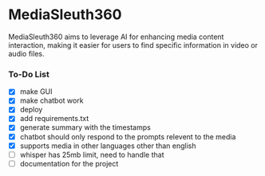 # MediaSleuth360
MediaSleuth360 aims to leverage AI for enhancing media content interaction, making it easier for users to find specific information in video or audio files.

### To-Do List
- [x] make GUI
- [x] make chatbot work
- [x] deploy
- [x] add requirements.txt
- [x] generate summary with the timestamps
- [x] chatbot should only respond to the prompts relevent to the media
- [x] supports media in other languages other than english
- [ ] whisper has 25mb limit, need to handle that
- [ ] documentation for the project